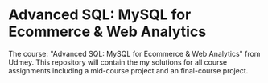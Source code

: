 # Advanced SQL: MySQL for Ecommerce & Web Analytics

The course: "Advanced SQL: MySQL for Ecommerce &amp; Web Analytics" from Udmey.
This repository will contain the my solutions for all course assignments including 
a mid-course project and an final-course project.
